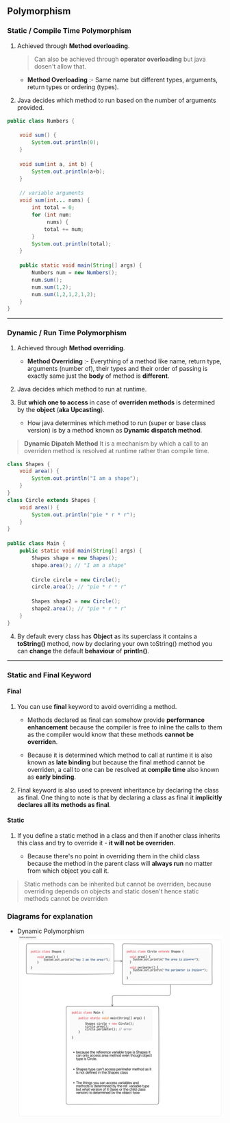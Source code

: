 ## Polymorphism

### Static / Compile Time Polymorphism

1. Achieved through **Method overloading**.

   > Can also be achieved through **operator overloading** but java dosen't allow that.

   - **Method Overloading** :- Same name but different types, arguments, return types or ordering (types).

2. Java decides which method to run based on the number of arguments provided.

```java
public class Numbers {

    void sum() {
        System.out.println(0);
    }

    void sum(int a, int b) {
        System.out.println(a+b);
    }

    // variable arguments
    void sum(int... nums) {
        int total = 0;
        for (int num:
             nums) {
            total += num;
        }
        System.out.println(total);
    }

    public static void main(String[] args) {
        Numbers num = new Numbers();
        num.sum();
        num.sum(1,2);
        num.sum(1,2,1,2,1,2);
    }
}
```

---

### Dynamic / Run Time Polymorphism

1. Achieved through **Method overriding**.

   - **Method Overriding** :- Everything of a method like name, return type, arguments (number of), their types and their order of passing is exactly same just the **body** of method is **different**.

2. Java decides which method to run at runtime.

3. But **which one to access** in case of **overriden methods** is determined by the **object** (**aka Upcasting**).

   - How java determines which method to run (super or base class version) is by a method known as **Dynamic dispatch method**.

> **Dynamic Dipatch Method**
> It is a mechanism by which a call to an overriden method is resolved at
> runtime rather than compile time.

```java
class Shapes {
    void area() {
        System.out.println("I am a shape");
    }
}
class Circle extends Shapes {
    void area() {
        System.out.println("pie * r * r");
    }
}

public class Main {
    public static void main(String[] args) {
        Shapes shape = new Shapes();
        shape.area(); // "I am a shape"

        Circle circle = new Circle();
        circle.area(); // "pie * r * r"

        Shapes shape2 = new Circle();
        shape2.area(); // "pie * r * r"
    }
}
```

4. By default every class has **Object** as its superclass it contains a **toString()** method, now by declaring your own toString() method you can **change** the default **behaviour** of **println()**.

---

### Static and Final Keyword

#### Final

1. You can use **final** keyword to avoid overriding a method.

   - Methods declared as final can somehow provide **performance enhancement** because the compiler is free to inline the calls to them as the compiler would know that these methods **cannot be overriden**.

   - Because it is determined which method to call at runtime it is also known as **late binding** but because the final method cannot be overriden, a call to one can be resolved at **compile time** also known as **early binding**.

2. Final keyword is also used to prevent inheritance by declaring the class as final. One thing to note is that by declaring a class as final it **implicitly declares all its methods as final**.

#### Static

1. If you define a static method in a class and then if another class inherits this class and try to override it - **it will not be overriden**.

   - Because there's no point in overriding them in the child class because the method in the parent class will **always run** no matter from which object you call it.

> Static methods can be inherited but cannot be overriden, because overriding depends on objects and static dosen't hence static methods cannot be overriden

### Diagrams for explanation

- Dynamic Polymorphism
  ![Dynamic Polymorphism](./images/dynamic-polymorphism.png)
